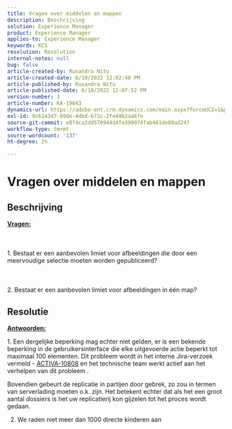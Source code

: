 ```yaml
---
title: Vragen over middelen en mappen
description: Beschrijving
solution: Experience Manager
product: Experience Manager
applies-to: Experience Manager
keywords: KCS
resolution: Resolution
internal-notes: null
bug: false
article-created-by: Ruxandra Nitu
article-created-date: 6/10/2022 12:02:40 PM
article-published-by: Ruxandra Nitu
article-published-date: 6/10/2022 12:07:52 PM
version-number: 1
article-number: KA-19843
dynamics-url: https://adobe-ent.crm.dynamics.com/main.aspx?forceUCI=1&pagetype=entityrecord&etn=knowledgearticle&id=8085a936-b5e8-ec11-bb3c-000d3a3b17fa
exl-id: 9c6143d7-69de-4dbd-b72c-2fe49b2aa6fe
source-git-commit: e8f4ca2dd578944d4fe399074fab461de88ad247
workflow-type: tm+mt
source-wordcount: '137'
ht-degree: 2%

---
```


# Vragen over middelen en mappen

## Beschrijving

<b><u>Vragen:</u></b><br><br> <br><br>1. Bestaat er een aanbevolen limiet voor afbeeldingen die door een meervoudige selectie moeten worden gepubliceerd?<br><br> <br><br>2. Bestaat er een aanbevolen limiet voor afbeeldingen in één map?

## Resolutie


<b><u>Antwoorden:</u></b>

1. Een dergelijke beperking mag echter niet gelden, er is een bekende beperking in de gebruikersinterface die elke uitgevoerde actie beperkt tot maximaal 100 elementen. Dit probleem wordt in het interne Jira-verzoek vermeld - [ACTIVA-10808](https://jira.corp.adobe.com/browse/ASSETS-10808) en het technische team werkt actief aan het verhelpen van dit probleem .

Bovendien gebeurt de replicatie in partijen door gebrek, zo zou in termen van serverlading moeten o.k. zijn. Het betekent echter dat als het een groot aantal dossiers is het uw replicatierij kon gijzelen tot het proces wordt gedaan.



2. We raden niet meer dan 1000 directe kinderen aan
